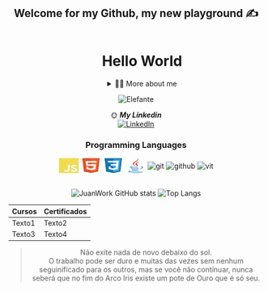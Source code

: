 <center><h2>Welcome for my Github, my new playground ✍️</h2>

<div id="user-content-toc">
  <ul align="center">
    <summary><h1 style="display: inline-block">Hello World</h1></summary>
   <details>
  <summary>👨‍💻 More about me</summary>

  - 💬 writer \
  - ⚡ writer \ 
</div>

   
![Elefante](https://github.com/user-attachments/assets/1e861d02-d8a6-4cba-99e9-164a360924f9)

 :sun_with_face: ___My Linkedin___<br/>
[![LinkedIn](https://img.shields.io/badge/LinkedIn-0077B5?style=for-the-badge&logo=linkedin&logoColor=white)](https:/www.linkedin.com/feed/?trk=guest_homepage-basic_google-one-tap-submit)

 <div style="flex-basis: 48%;">
    <h3>Programming Languages</h3>
    <img align="center" alt="Js" height="30" width="40" src="https://raw.githubusercontent.com/devicons/devicon/master/icons/javascript/javascript-plain.svg">
    <img align="center" alt="HTML" height="30" width="40" src="https://raw.githubusercontent.com/devicons/devicon/master/icons/html5/html5-original.svg">
    <img align="center" alt="CSS" height="30" width="40" src="https://raw.githubusercontent.com/devicons/devicon/master/icons/css3/css3-original.svg">
    <img align="center" alt="Java" height="30" width="40" src="https://raw.githubusercontent.com/devicons/devicon/master/icons/java/java-original.svg">
    <img align="center" alt="git" height="30" width="40" src="https://cdn.jsdelivr.net/gh/devicons/devicon/icons/git/git-original.svg">
    <img align="center" alt="github" height="30" width="40" src="https://cdn.jsdelivr.net/gh/devicons/devicon/icons/gihub/github-original.svg">
    <img align="center" alt="vit" height="30" width="40" src="https://cdn.jsdelivr.net/gh/devicons/devicon/icons/vim/vim-original.svg">
  </div><br/>
  

![JuanWork GitHub stats](https://github-readme-stats.vercel.app/api?username=JuanWork&theme=dark&show_icons=true)
![Top Langs](https://github-readme-stats.vercel.app/api/top-langs/?username=JuanWork&size_weight=0.5&count_weight=0.5&theme=dark&show_icons=true)

| Cursos| Certificados |
|-------------|-------------|
|  Texto1     |  Texto2     |
|  Texto3     |  Texto4     |

>Não exite nada de novo debaixo do sol.<br/>
>O trabalho pode ser duro e muitas das vezes sem nenhum seguinificado para os outros, mas se você não contínuar, nunca seberá que no fim do Arco Iris existe um pote de Ouro que é só seu.



